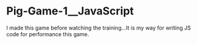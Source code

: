 # Pig-Game-1__JavaScript
I made this game before watching the training...It is my way for writing JS code for performance this game.
